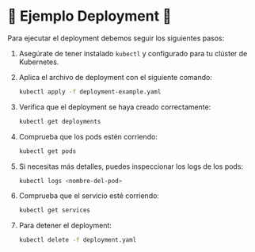 # 🚀 Ejemplo Deployment 🚀
Para ejecutar el deployment debemos seguir los siguientes pasos:
  
1. Asegúrate de tener instalado `kubectl` y configurado para tu clúster de Kubernetes.
1. Aplica el archivo de deployment con el siguiente comando:

   ```bash
   kubectl apply -f deployment-example.yaml
   ```

1. Verifica que el deployment se haya creado correctamente:

   ```bash
   kubectl get deployments
   ```

1. Comprueba que los pods estén corriendo:

   ```bash
   kubectl get pods
   ```

1. Si necesitas más detalles, puedes inspeccionar los logs de los pods:

   ```bash
   kubectl logs <nombre-del-pod>
   ```

1. Comprueba que el servicio esté corriendo:
   ```bash
   kubectl get services
   ```

1. Para detener el deployment:

   ```bash
   kubectl delete -f deployment.yaml
   ```